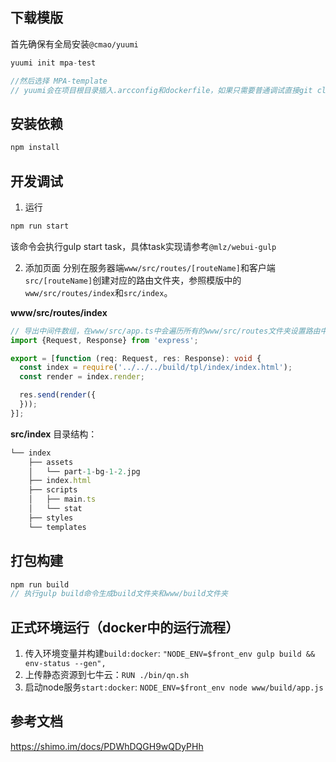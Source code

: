 ## 下载模版
首先确保有全局安装`@cmao/yuumi`
```js
yuumi init mpa-test

//然后选择 MPA-template
// yuumi会在项目根目录插入.arcconfig和dockerfile，如果只需要普通调试直接git clone下载
```

## 安装依赖
```js
npm install
```

## 开发调试
1. 运行
```js
npm run start
```
该命令会执行gulp start task，具体task实现请参考`@mlz/webui-gulp`

2. 添加页面
分别在服务器端`www/src/routes/[routeName]`和客户端`src/[routeName]`创建对应的路由文件夹，参照模版中的`www/src/routes/index`和`src/index`。

**www/src/routes/index**
```ts
// 导出中间件数组，在www/src/app.ts中会遍历所有的www/src/routes文件夹设置路由中间件
import {Request, Response} from 'express';

export = [function (req: Request, res: Response): void {
  const index = require('../../../build/tpl/index/index.html');
  const render = index.render;

  res.send(render({
  }));
}];
```

**src/index**
目录结构：
```js
└── index
    ├── assets
    │   └── part-1-bg-1-2.jpg
    ├── index.html
    ├── scripts
    │   ├── main.ts
    │   └── stat
    ├── styles
    └── templates
```

## 打包构建
```js
npm run build
// 执行gulp build命令生成build文件夹和www/build文件夹
```

## 正式环境运行（docker中的运行流程）
1. 传入环境变量并构建`build:docker`: `"NODE_ENV=$front_env gulp build && env-status --gen",` 
2. 上传静态资源到七牛云：`RUN ./bin/qn.sh`
3. 启动node服务`start:docker`: `NODE_ENV=$front_env node www/build/app.js`


## 参考文档
https://shimo.im/docs/PDWhDQGH9wQDyPHh
